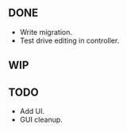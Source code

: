 DONE
----
* Write migration.
* Test drive editing in controller.

WIP
---

TODO
----
* Add UI.
* GUI cleanup.